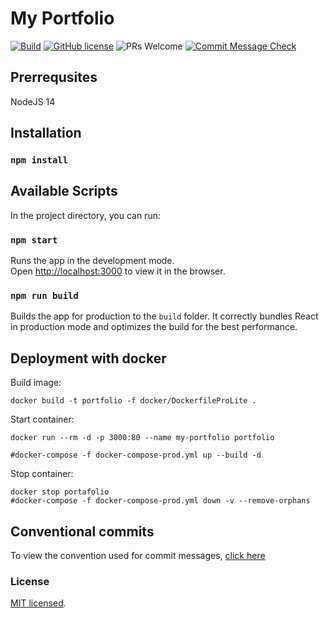 # My Portfolio

[![Build](https://github.com/alexjcm/portfolio/actions/workflows/build.yml/badge.svg)](https://github.com/alexjcm/portfolio/actions/workflows/build.yml) [![GitHub license](https://img.shields.io/badge/license-MIT-blue.svg)](https://github.com/facebook/react/blob/master/LICENSE) ![PRs Welcome](https://img.shields.io/badge/PRs-welcome-brightgreen.svg) [![Commit Message Check](https://github.com/alexjcm/portfolio/actions/workflows/commit-message-check.yml/badge.svg?branch=main)](https://github.com/alexjcm/portfolio/actions/workflows/commit-message-check.yml)

## Prerrequsites

NodeJS 14

## Installation

### `npm install`

## Available Scripts

In the project directory, you can run:

### `npm start`

Runs the app in the development mode.\
Open [http://localhost:3000](http://localhost:3000) to view it in the browser.

### `npm run build`

Builds the app for production to the `build` folder. It correctly bundles React in production mode and optimizes the build for the best performance.

## Deployment with docker

Build image:

```
docker build -t portfolio -f docker/DockerfileProLite .
```

Start container:

```
docker run --rm -d -p 3000:80 --name my-portfolio portfolio

#docker-compose -f docker-compose-prod.yml up --build -d
```

Stop container:

```
docker stop portafolio
#docker-compose -f docker-compose-prod.yml down -v --remove-orphans
```

## Conventional commits

To view the convention used for commit messages, [click here](https://gist.github.com/alexjcm/6cc0a0a1ed96c85675a9d92706e1099d)

### License

[MIT licensed](./LICENSE).

